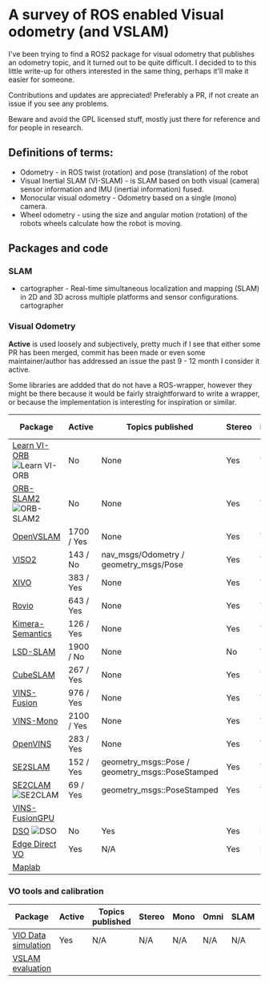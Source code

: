 # A survey of ROS enabled Visual odometry (and VSLAM)
I've been trying to find a ROS2 package for visual odometry that publishes an odometry topic, and it turned out to be quite difficult. I decided to to this little write-up for others interested in the same thing, perhaps it'll make it easier for someone.

Contributions and updates are appreciated! Preferably a PR, if not create an issue if you see any problems.

Beware and avoid the GPL licensed stuff, mostly just there for reference and for people in research.

## Definitions of terms:
- Odometry - in ROS twist (rotation) and pose (translation) of the robot
- Visual Inertial SLAM (VI-SLAM) - is SLAM based on both visual (camera) sensor information and IMU (inertial information) fused.
- Monocular visual odometry - Odometry based on a single (mono) camera.
- Wheel odometry - using the size and angular motion (rotation) of the robots wheels calculate how the robot is moving.
 

## Packages and code

### SLAM

- cartographer - Real-time simultaneous localization and mapping (SLAM) in 2D and 3D across multiple platforms and sensor configurations. cartographer



### Visual Odometry

**Active** is used loosely and subjectively, pretty much if I see that either some PR has been merged, commit has been made or even some maintainer/author has addressed an issue the past 9 - 12 month I consider it active.

Some libraries are addded that do not have a ROS-wrapper, however they might be there because it would be fairly straightforward to write a wrapper, or because the implementation is interesting for inspiration or similar.

| Package  |  Active | Topics published |  Stereo | Mono  |  Omni | SLAM | ROS version | Year | Paper |  License | 
|---|---|---|---|---|---|---|---|---|---|---|
| [Learn VI-ORB](https://github.com/jingpang/LearnVIORB) ![Learn VI-ORB](https://img.shields.io/github/stars/jingpang/LearnVIORB.svg)| No | None |  Yes |  Yes |  No | Yes  | 1 |	2016| https://arxiv.org/abs/1610.06475 ||
| [ORB-SLAM2](https://github.com/raulmur/ORB_SLAM2) ![ORB-SLAM2](https://img.shields.io/github/stars/raulmur/ORB_SLAM2.svg)| No|None  |  Yes |  Yes | No  |  Yes | 1  | 2016|	https://arxiv.org/abs/1610.06475 ||
| [OpenVSLAM](https://github.com/xdspacelab/openvslam)  | 1700 / Yes | None |  Yes |  Yes |  No | Yes  |  1 / 2  |	2019 |	https://arxiv.org/abs/1910.01122 | |
| [VISO2](https://github.com/srv/viso2) |143 / No | nav_msgs/Odometry / geometry_msgs/Pose| Yes | Yes | Yes | No | 1 | 2011 | http://t.cvlibs.net/publications/Geiger2011IV.pdf ||
| [XIVO](https://github.com/ucla-vision/xivo) | 383 / Yes | None | Yes | Yes | No | N/A | 1 | 2019 | http://vision.ucla.edu/papers/tsotsosCS15.pdf ||
| [Rovio](https://github.com/ethz-asl/rovio) | 643 / Yes | None |  Yes | Yes | No | N/A | 1 | 2017 | https://www.research-collection.ethz.ch/handle/20.500.11850/263423 | MIT-like|
|[Kimera-Semantics](https://github.com/MIT-SPARK/Kimera-Semantics) | 126  / Yes | None | Yes | Yes | No | N/A | 1 | 2019 | https://arxiv.org/pdf/1910.02490.pdf ||
| [LSD-SLAM](https://github.com/tum-vision/lsd_slam) | 1900 / No | None | No | Yes | No | N/A | 1 | 2014 | https://vision.in.tum.de/_media/spezial/bib/caruso2015_omni_lsdslam.pdf |GPLv3 |
|[CubeSLAM](https://github.com/shichaoy/cube_slam) | 267 / Yes | None | Yes | Yes | No | Yes | 1 | 2019 | https://arxiv.org/abs/1806.00557 | BSD |
| [VINS-Fusion](https://github.com/HKUST-Aerial-Robotics/VINS-Fusion) | 976 / Yes | None | Yes | Yes | No | Yes | 1 | 2019 | https://ieeexplore.ieee.org/abstract/document/8593603 | GPLv3 |
| [VINS-Mono](https://github.com/HKUST-Aerial-Robotics/VINS-Mono) | 2100 / Yes | None | Yes | Yes | No | No | 1 | 2017 | https://ieeexplore.ieee.org/document/8421746/?arnumber=8421746&source=authoralert | GPLv3 |
| [OpenVINS](https://github.com/rpng/open_vins) | 283 / Yes | None | Yes | Yes | No | N/A | 1 | 2019 | https://udel.edu/~ghuang/iros19-vins-workshop/papers/06.pdf | GPLv3 |
| [SE2SLAM](https://github.com/izhengfan/se2lam) | 152 / Yes | geometry_msgs::Pose / geometry_msgs::PoseStamped | Yes | Yes | No | Yes | 1 | 2019 | https://fzheng.me/icra/2019.pdf | MIT |
| [SE2CLAM](https://github.com/izhengfan/se2clam) ![SE2CLAM](https://img.shields.io/github/stars/izhengfan/se2clam.svg)| 69 / Yes | geometry_msgs::PoseStamped | Yes | Yes | No | Yes | 1 | 2018 |  https://ieeexplore.ieee.org/document/8357438 | MIT | 
| [VINS-FusionGPU](https://github.com/pjrambo/VINS-Fusion-gpu) |
| [DSO](https://github.com/JakobEngel/dso_ros) ![DSO](https://img.shields.io/github/stars/JakobEngel/dso_ros.svg)| No | Yes | Yes | No | No | 1 | 2016 | https://vision.in.tum.de/_media/spezial/bib/engel2016dso.pdf | GPLv3 |
|[Edge Direct VO](https://github.com/kevinchristensen1/EdgeDirectVO) | Yes | N/A | Yes | No | No | None | 2019 | https://arxiv.org/abs/1906.04838 | N/A |
| [Maplab](https://github.com/ethz-asl/maplab) |


### VO tools and calibration
| Package  |  Active | Topics published |  Stereo | Mono  |  Omni | SLAM | ROS version | Year | Paper |  License | 
|---|---|---|---|---|---|---|---|---|---|---|
|[VIO Data simulation](https://github.com/HeYijia/vio_data_simulation) | Yes | N/A | N/A | N/A | N/A | N/A | N/A | N/A |
| [VSLAM evaluation](https://github.com/nicolov/vslam_evaluation) |